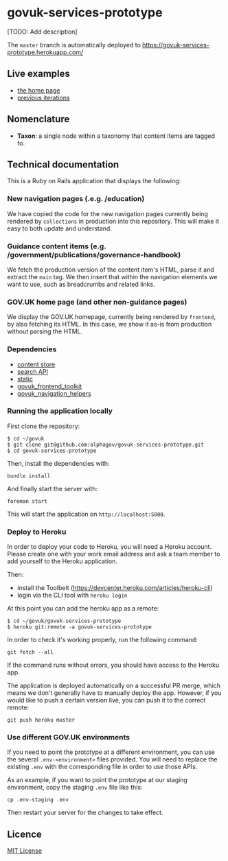 # govuk-services-prototype

[TODO: Add description]

The `master` branch is automatically deployed to https://govuk-services-prototype.herokuapp.com/

## Live examples

- [the home page](https://govuk-services-prototype.herokuapp.com/)
- [previous iterations](https://govuk-services-prototype.herokuapp.com/prototype)

## Nomenclature

- **Taxon**: a single node within a taxonomy that content items are tagged to.

## Technical documentation

This is a Ruby on Rails application that displays the following:

### New navigation pages (.e.g. /education)

We have copied the code for the new navigation pages currently being rendered
by `collections` in production into this repository. This will make it easy to
both update and understand.

### Guidance content items (e.g. /government/publications/governance-handbook)

We fetch the production version of the content item's HTML, parse it and extract
the `main` tag. We then insert that within the navigation elements we want to
use, such as breadcrumbs and related links.

### GOV.UK home page (and other non-guidance pages)

We display the GOV.UK homepage, currently being rendered by `frontend`, by also
fetching its HTML. In this case, we show it as-is from production without
parsing the HTML.

### Dependencies

- [content store](https://github.com/alphagov/content-store)
- [search API](https://github.com/alphagov/rummager)
- [static](https://github.com/alphagov/static)
- [govuk_frontend_toolkit](https://github.com/alphagov/govuk_frontend_toolkit)
- [govuk_navigation_helpers](https://github.com/alphagov/govuk_navigation_helpers)

### Running the application locally

First clone the repository:

```
$ cd ~/govuk
$ git clone git@github.com:alphagov/govuk-services-prototype.git
$ cd govuk-services-prototype
```

Then, install the dependencies with:

```
bundle install
```

And finally start the server with:

```
foreman start
```

This will start the application on `http://localhost:5000`.

### Deploy to Heroku

In order to deploy your code to Heroku, you will need a Heroku account. Please
create one with your work email address and ask a team member to add yourself to
the Heroku application.

Then:

- install the Toolbelt (https://devcenter.heroku.com/articles/heroku-cli)
- login via the CLI tool with `heroku login`

At this point you can add the heroku app as a remote:

```
$ cd ~/govuk/govuk-services-prototype
$ heroku git:remote -a govuk-services-prototype
```

In order to check it's working properly, run the following command:

```
git fetch --all
```

If the command runs without errors, you should have access to the Heroku app.

The application is deployed automatically on a successful PR merge, which means
we don't generally have to manually deploy the app. However, if you would like
to push a certain version live, you can push it to the correct remote:

```
git push heroku master
```

### Use different GOV.UK environments

If you need to point the prototype at a different environment, you can use the
several `.env-<environment>` files provided. You will need to replace the
existing `.env` with the corresponding file in order to use those APIs.

As an example, if you want to point the prototype at our staging environment,
copy the staging `.env` file like this:

```
cp .env-staging .env
```

Then restart your server for the changes to take effect.

## Licence

[MIT License](LICENCE)
